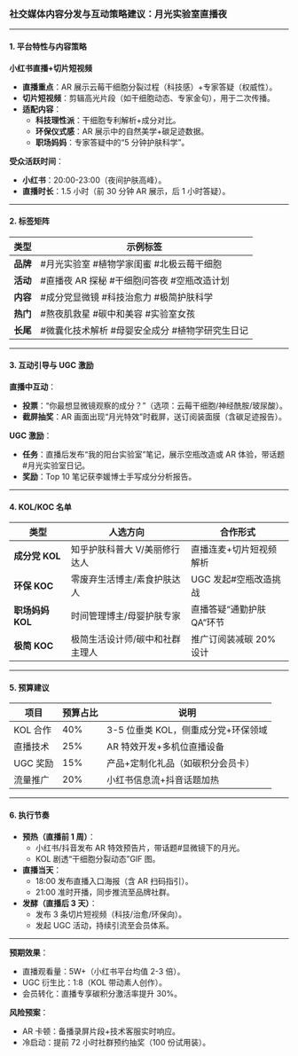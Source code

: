 ### **社交媒体内容分发与互动策略建议：月光实验室直播夜**

---

#### **1. 平台特性与内容策略**

**小红书直播+切片短视频**

- **直播重点**：AR 展示云莓干细胞分裂过程（科技感）+专家答疑（权威性）。
- **切片短视频**：剪辑高光片段（如干细胞动态、专家金句），用于二次传播。
- **适配内容**：
  - **科技理性派**：干细胞专利解析+成分对比。
  - **环保仪式感**：AR 展示中的自然美学+碳足迹数据。
  - **职场妈妈**：专家答疑中的“5 分钟护肤科学”。

**受众活跃时间**：

- **小红书**：20:00-23:00（夜间护肤高峰）。
- **直播时长**：1.5 小时（前 30 分钟 AR 展示，后 1 小时答疑）。

---

#### **2. 标签矩阵**

| **类型** | **示例标签**                                    |
| -------- | ----------------------------------------------- |
| **品牌** | #月光实验室 #植物学家闺蜜 #北极云莓干细胞       |
| **活动** | #直播夜 AR 探秘 #干细胞问答夜 #空瓶改造计划     |
| **内容** | #成分党显微镜 #科技治愈力 #极简护肤科学         |
| **热门** | #熬夜肌救星 #碳中和美容 #实验室女孩             |
| **长尾** | #微囊化技术解析 #母婴安全成分 #植物学研究生日记 |

---

#### **3. 互动引导与 UGC 激励**

**直播中互动**：

- **投票**：“你最想显微镜观察的成分？”（选项：云莓干细胞/神经酰胺/玻尿酸）。
- **截屏抽奖**：AR 画面出现“月光特效”时截屏，送订阅装面膜（含碳足迹报告）。

**UGC 激励**：

- **任务**：直播后发布“我的阳台实验室”笔记，展示空瓶改造或 AR 体验，带话题#月光实验室日记。
- **奖励**：Top 10 笔记获李媛博士手写成分分析报告。

---

#### **4. KOL/KOC 名单**

| **类型**         | **人选方向**                    | **合作形式**              |
| ---------------- | ------------------------------- | ------------------------- |
| **成分党 KOL**   | 知乎护肤科普大 V/美丽修行达人   | 直播连麦+切片短视频解析   |
| **环保 KOC**     | 零废弃生活博主/素食护肤达人     | UGC 发起#空瓶改造挑战     |
| **职场妈妈 KOL** | 时间管理博主/母婴护肤专家       | 直播答疑“通勤护肤 QA”环节 |
| **极简 KOC**     | 极简生活设计师/碳中和社群主理人 | 推广订阅装减碳 20%设计    |

---

#### **5. 预算建议**

| **项目** | **预算占比** | **说明**                            |
| -------- | ------------ | ----------------------------------- |
| KOL 合作 | 40%          | 3-5 位垂类 KOL，侧重成分党+环保领域 |
| 直播技术 | 25%          | AR 特效开发+多机位直播设备          |
| UGC 奖励 | 15%          | 产品+定制化礼品（如碳积分会员卡）   |
| 流量推广 | 20%          | 小红书信息流+抖音话题加热           |

---

#### **6. 执行节奏**

- **预热（直播前 1 周）**：
  - 小红书/抖音发布 AR 特效预告片，带话题#显微镜下的月光。
  - KOL 剧透“干细胞分裂动态”GIF 图。
- **直播当天**：
  - 18:00 发布直播入口海报（含 AR 扫码指引）。
  - 21:00 准时开播，同步推流至品牌社群。
- **发酵（直播后 3 天）**：
  - 发布 3 条切片短视频（科技/治愈/环保向）。
  - 发起 UGC 活动，持续引流至会员体系。

---

**预期效果**：

- 直播观看量：5W+（小红书平台均值 2-3 倍）。
- UGC 衍生比：1:8（KOL 带动素人创作）。
- 会员转化：直播专享碳积分激活率提升 30%。

**风险预案**：

- AR 卡顿：备播录屏片段+技术客服实时响应。
- 冷启动：提前 72 小时社群预约抽奖（100 份试用装）。
